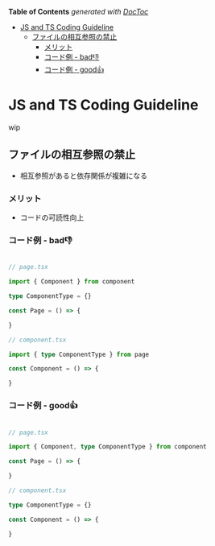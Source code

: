 <!-- START doctoc generated TOC please keep comment here to allow auto update -->
<!-- DON'T EDIT THIS SECTION, INSTEAD RE-RUN doctoc TO UPDATE -->
**Table of Contents**  *generated with [DocToc](https://github.com/thlorenz/doctoc)*

- [JS and TS Coding Guideline](#js-and-ts-coding-guideline)
  - [ファイルの相互参照の禁止](#%E3%83%95%E3%82%A1%E3%82%A4%E3%83%AB%E3%81%AE%E7%9B%B8%E4%BA%92%E5%8F%82%E7%85%A7%E3%81%AE%E7%A6%81%E6%AD%A2)
    - [メリット](#%E3%83%A1%E3%83%AA%E3%83%83%E3%83%88)
    - [コード例 - bad👎](#%E3%82%B3%E3%83%BC%E3%83%89%E4%BE%8B---bad)
    - [コード例 - good👍](#%E3%82%B3%E3%83%BC%E3%83%89%E4%BE%8B---good)

<!-- END doctoc generated TOC please keep comment here to allow auto update -->

# JS and TS Coding Guideline

wip

## ファイルの相互参照の禁止

- 相互参照があると依存関係が複雑になる

### メリット

- コードの可読性向上

### コード例 - bad👎

```typescript

// page.tsx

import { Component } from component

type ComponentType = {}

const Page = () => {

}

// component.tsx

import { type ComponentType } from page

const Component = () => {

}

```

### コード例 - good👍

```typescript

// page.tsx

import { Component, type ComponentType } from component

const Page = () => {

}

// component.tsx

type ComponentType = {}

const Component = () => {

}

```
